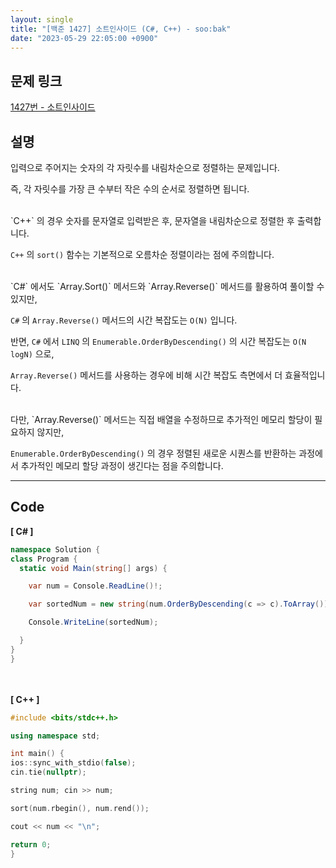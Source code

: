 ```yaml
---
layout: single
title: "[백준 1427] 소트인사이드 (C#, C++) - soo:bak"
date: "2023-05-29 22:05:00 +0900"
---
```


## 문제 링크
  [1427번 - 소트인사이드](https://www.acmicpc.net/problem/1427)

## 설명
입력으로 주어지는 숫자의 각 자릿수를 내림차순으로 정렬하는 문제입니다. <br>

즉, 각 자릿수를 가장 큰 수부터 작은 수의 순서로 정렬하면 됩니다. <br>

<br>
`C++` 의 경우 숫자를 문자열로 입력받은 후, 문자열을 내림차순으로 정렬한 후 출력합니다. <br>

`C++` 의 `sort()` 함수는 기본적으로 오름차순 정렬이라는 점에 주의합니다. <br>

<br>
`C#` 에서도 `Array.Sort()` 메서드와 `Array.Reverse()` 메서드를 활용하여 풀이할 수 있지만, <br>

`C#` 의 `Array.Reverse()` 메서드의 시간 복잡도는 `O(N)` 입니다. <br>

반면, `C#` 에서 `LINQ` 의 `Enumerable.OrderByDescending()` 의 시간 복잡도는 `O(N logN)` 으로,<br>

`Array.Reverse()` 메서드를 사용하는 경우에 비해 시간 복잡도 측면에서 더 효율적입니다. <br>

<br>
다만, `Array.Reverse()` 메서드는 직접 배열을 수정하므로 추가적인 메모리 할당이 필요하지 않지만, <br>

`Enumerable.OrderByDescending()` 의 경우 정렬된 새로운 시퀀스를 반환하는 과정에서 추가적인 메모리 할당 과정이 생긴다는 점을 주의합니다. <br>

- - -

## Code
<b>[ C# ] </b>
<br>

  ```c#
namespace Solution {
  class Program {
    static void Main(string[] args) {

      var num = Console.ReadLine()!;

      var sortedNum = new string(num.OrderByDescending(c => c).ToArray());

      Console.WriteLine(sortedNum);

    }
  }
}
  ```
<br><br>
<b>[ C++ ] </b>
<br>

  ```c++
#include <bits/stdc++.h>

using namespace std;

int main() {
  ios::sync_with_stdio(false);
  cin.tie(nullptr);

  string num; cin >> num;

  sort(num.rbegin(), num.rend());

  cout << num << "\n";

  return 0;
}
  ```
